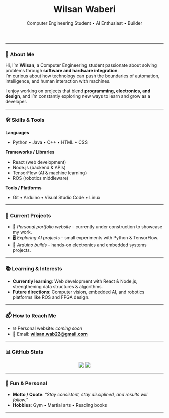 <header>
  <!-- Optional Banner (you can add one later if you want) -->
</header>

<header>
  <h1 align="center">Wilsan Waberi</h1>
  <p align="center">Computer Engineering Student • AI Enthusiast • Builder</p>
</header>

---

### 👋 About Me
Hi, I’m **Wilsan**, a Computer Engineering student passionate about solving problems through **software and hardware integration**.  
I’m curious about how technology can push the boundaries of automation, intelligence, and human interaction with machines.  

I enjoy working on projects that blend **programming, electronics, and design**, and I’m constantly exploring new ways to learn and grow as a developer.

---

### 🛠️ Skills & Tools
**Languages**  
- Python • Java • C++ • HTML • CSS  

**Frameworks / Libraries**  
- React (web development)  
- Node.js (backend & APIs)  
- TensorFlow (AI & machine learning)  
- ROS (robotics middleware)  

**Tools / Platforms**  
- Git • Arduino • Visual Studio Code • Linux  

---

### 📌 Current Projects
- 🚀 *Personal portfolio website* – currently under construction to showcase my work.  
- 🖥️ *Exploring AI projects* – small experiments with Python & TensorFlow.  
- 🔧 *Arduino builds* – hands-on electronics and embedded systems projects.  

---

### 📚 Learning & Interests
- **Currently learning**: Web development with React & Node.js, strengthening data structures & algorithms.  
- **Future directions**: Computer vision, embedded AI, and robotics platforms like ROS and FPGA design.  

---

### 📬 How to Reach Me
- 🌐 Personal website: *coming soon*  
- 📧 Email: **wilsan.wab22@gmail.com**  

---

### 📊 GitHub Stats
<div align="center">
  <img src="https://github-readme-stats.vercel.app/api?username=wilsan-w&show_icons=true&theme=radical" />
  <img src="https://github-readme-stats.vercel.app/api/top-langs/?username=wilsan-w&theme=radical&cache_seconds=1800" />
</div>

---

### 🎯 Fun & Personal
- **Motto / Quote**: *“Stay consistent, stay disciplined, and results will follow.”*  
- **Hobbies**: Gym • Martial arts • Reading books  

---
